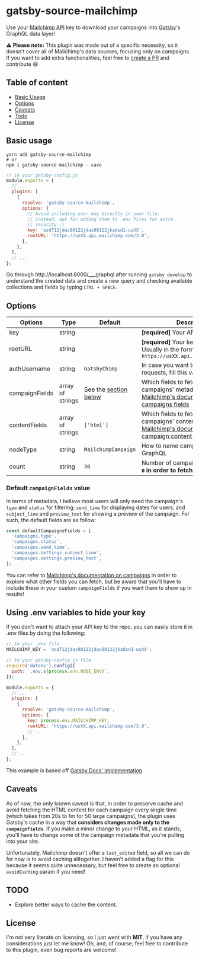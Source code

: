 # gatsby-source-mailchimp

Use your [Mailchimp API](https://developer.mailchimp.com) key to download your campaigns into [Gatsby](https://www.gatsbyjs.org/)'s GraphQL data layer!

⚠ **Please note:** This plugin was made out of a specific necessity, so it doesn't cover all of Mailchimp's data sources, focusing only on campaigns. If you want to add extra functionalities, feel free to [create a PR](https://github.com/hcavalieri/gatsby-source-mailchimp/pulls) and contribute :smile:

## Table of content

- [Basic Usage](#basic-usage)
- [Options](#options)
- [Caveats](#caveats)
- [Todo](#todo)
- [License](#license)

## Basic usage

```
yarn add gatsby-source-mailchimp
# or
npm i gatsby-source-mailchimp --save
```

```js
// in your gatsby-config.js
module.exports = {
  // ...
  plugins: [
    {
      resolve: 'gatsby-source-mailchimp',
      options: {
        // Avoid including your key directly in your file.
        // Instead, opt for adding them to .env files for extra
        // security ;)
        key: 'asd712jdas90122jdas90122jkadsd1-usXX',
        rootURL: 'https://usXX.api.mailchimp.com/3.0',
      },
    },
  ],
  // ...
};
```

Go through http://localhost:8000/___graphql after running `gatsby develop` to understand the created data and create a new query and checking available collections and fields by typing `CTRL + SPACE`.

## Options

| Options        | Type             | Default                   | Description                                                                                                                                                                                     |
| -------------- | ---------------- | ------------------------- | ----------------------------------------------------------------------------------------------------------------------------------------------------------------------------------------------- |
| key            | string           |                           | **[required]** Your API key                                                                                                                                                                     |
| rootURL        | string           |                           | **[required]** Your key's root API URL. Usually in the format `https://usXX.api.mailchimp.com/3.0`                                                                                              |
| authUsername   | string           | `GatsbyChimp`             | In case you want to name your requests, fill this value.                                                                                                                                        |
| campaignFields | array of strings | See the [section below](#default-campaignFields-value) | Which fields to fetch from campaigns' metadata. See [Mailchimp's documentation on campaigns fields](https://developer.mailchimp.com/documentation/mailchimp/reference/campaigns)                |
| contentFields  | array of strings | `['html']`                | Which fields to fetch from campaigns' content. See [Mailchimp's documentation on campaign content fields](https://developer.mailchimp.com/documentation/mailchimp/reference/campaigns/content/) |
| nodeType       | string           | `MailchimpCampaign`       | How to name campaign nodes in GraphQL                                                                                                                                                           |
| count          | string           | `30`                      | Number of campaigns to fetch. **Use `0` in order to fetch them all**                                                                                                                            |

### Default `campaignFields` value

In terms of metadata, I believe most users will only need the campaign's `type` and `status` for filtering; `send_time` for displaying dates for users; and `subject_line` and `preview_text` for showing a preview of the campaign. For such, the default fields are as follow:

```js
const defaultCampaignsFields = [
  'campaigns.type',
  'campaigns.status',
  'campaigns.send_time',
  'campaigns.settings.subject_line',
  'campaigns.settings.preview_text',
];
```

You can refer to [Mailchimp's documentation on campaigns](https://developer.mailchimp.com/documentation/mailchimp/reference/campaigns) in order to explore what other fields you can fetch, but be aware that you'll have to include these in your custom `campaignFields` if you want them to show up in results!

## Using .env variables to hide your key

If you don't want to attach your API key to the repo, you can easily store it in .env files by doing the following:

```js
// In your .env file
MAILCHIMP_KEY = 'asd712jdas90122jdas90122jkadsd1-usXX';

// In your gatsby-config.js file
require('dotenv').config({
  path: `.env.${process.env.NODE_ENV}`,
});

module.exports = {
  // ...
  plugins: [
    {
      resolve: 'gatsby-source-mailchimp',
      options: {
        key: process.env.MAILCHIMP_KEY,
        rootURL: 'https://usXX.api.mailchimp.com/3.0',
        // ...
      },
    },
  ],
  // ...
};
```

This example is based off [Gatsby Docs' implementation](https://next.gatsbyjs.org/docs/environment-variables).

## Caveats

As of now, the only known caveat is that, in order to preserve cache and avoid fetching the HTML content for each campaign every single time (which takes from 20s to 1m for 50 large campaigns), the plugin uses Gatsby's cache in a way that **considers changes made only to the `campaignFields`**. If you make a minor change to your HTML, as it stands, you'll have to change some of the campaign metadata that you're pulling into your site.

Unfortunately, Mailchimp doesn't offer a `last_edited` field, so all we can do for now is to avoid caching alltogether. I haven't added a flag for this because it seems quite unnecessary, but feel free to create an optional `avoidCaching` param if you need!

## TODO

- Explore better ways to cache the content.

## License

I'm not very literate on licensing, so I just went with **MIT**, if you have any considerations just let me know! Oh, and, of course, feel free to contribute to this plugin, even bug reports are welcome!